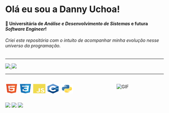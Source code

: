 # Olá eu sou a Danny Uchoa! 
#### :small_blue_diamond: Universitária de *Análise e Desenvolvimento de Sistemas* e futura *Software Engineer*!

###### Criei este repositória com o intuito de acompanhar minha evolução nesse universo da programação.

---

<div>
  <a href="https://github.com/YaraDanieleUchoa/github-readme-stats">
    <img height=180 src="https://github-readme-stats.vercel.app/api?username=YaraDanieleUchoa&show_icons=true&theme=vue-dark" />
    <img height=180 src="https://github-readme-stats.vercel.app/api/top-langs?username=YaraDanieleUchoa&layout=compact&langs_count=8&theme=vue-dark&card_width=320" />
  </a>
</div>

---

<div style="display: inline_block"><br>
  <img align="center" alt="HTML" height="30" width="40" src="https://raw.githubusercontent.com/devicons/devicon/master/icons/html5/html5-original.svg">
  <img align="center" alt="CSS" height="30" width="40" src="https://raw.githubusercontent.com/devicons/devicon/master/icons/css3/css3-original.svg">
  <img align="center" alt="Js" height="30" width="40" src="https://raw.githubusercontent.com/devicons/devicon/master/icons/javascript/javascript-plain.svg">
  <img align="center" alt="C++" height="30" width="40" src="https://raw.githubusercontent.com/devicons/devicon/master/icons/cplusplus/cplusplus-original.svg">
  <img align="center" alt="Python" height="30" width="40" src="https://raw.githubusercontent.com/devicons/devicon/master/icons/python/python-original.svg">
  <img align="right" alt="GIF" height="150" width="150" src="https://cdn.discordapp.com/attachments/468911384323817474/1142260467495075840/giphy.gif">
</div>


##

<div> 
    <a href="https://www.linkedin.com/in/yara-daniele-uchoa" target="_blank"><img src="https://img.shields.io/badge/-LinkedIn-%230077B5?style=for-the-badge&logo=linkedin&logoColor=white" target="_blank"></a>
  <a href = "mailto:yaradanieleuchoa@gmail.com"><img src="https://img.shields.io/badge/-Gmail-%23333?style=for-the-badge&logo=gmail&logoColor=white" target="_blank"></a>
  <a href="https://www.instagram.com/danny_uchoa/" target="_blank"><img src="https://img.shields.io/badge/-Instagram-%23E4405F?style=for-the-badge&logo=instagram&logoColor=white" target="_blank"></a>  

 
  
</div>



